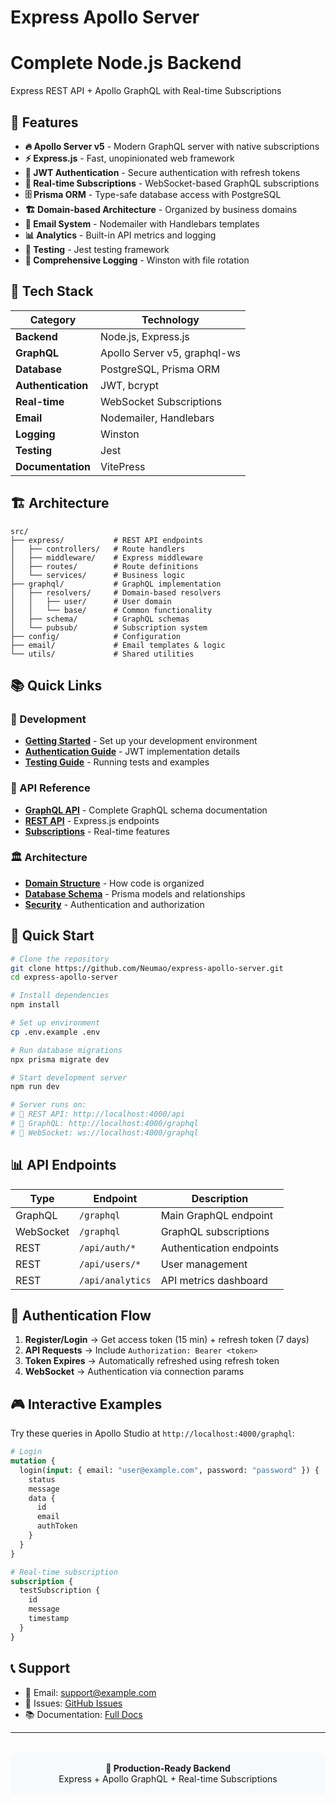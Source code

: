 # Express Apollo Server

<div class="hero">
  <h1>Complete Node.js Backend</h1>
  <p>Express REST API + Apollo GraphQL with Real-time Subscriptions</p>
</div>

## 🚀 Features

- **🔥 Apollo Server v5** - Modern GraphQL server with native subscriptions
- **⚡ Express.js** - Fast, unopinionated web framework
- **🔐 JWT Authentication** - Secure authentication with refresh tokens
- **📡 Real-time Subscriptions** - WebSocket-based GraphQL subscriptions
- **🗄️ Prisma ORM** - Type-safe database access with PostgreSQL
- **🏗️ Domain-based Architecture** - Organized by business domains
- **📧 Email System** - Nodemailer with Handlebars templates
- **📊 Analytics** - Built-in API metrics and logging
- **🧪 Testing** - Jest testing framework
- **📝 Comprehensive Logging** - Winston with file rotation

## 🎯 Tech Stack

| Category           | Technology                   |
| ------------------ | ---------------------------- |
| **Backend**        | Node.js, Express.js          |
| **GraphQL**        | Apollo Server v5, graphql-ws |
| **Database**       | PostgreSQL, Prisma ORM       |
| **Authentication** | JWT, bcrypt                  |
| **Real-time**      | WebSocket Subscriptions      |
| **Email**          | Nodemailer, Handlebars       |
| **Logging**        | Winston                      |
| **Testing**        | Jest                         |
| **Documentation**  | VitePress                    |

## 🏗️ Architecture

```
src/
├── express/           # REST API endpoints
│   ├── controllers/   # Route handlers
│   ├── middleware/    # Express middleware
│   ├── routes/        # Route definitions
│   └── services/      # Business logic
├── graphql/           # GraphQL implementation
│   ├── resolvers/     # Domain-based resolvers
│   │   ├── user/      # User domain
│   │   └── base/      # Common functionality
│   ├── schema/        # GraphQL schemas
│   └── pubsub/        # Subscription system
├── config/            # Configuration
├── email/             # Email templates & logic
└── utils/             # Shared utilities
```

## 📚 Quick Links

### 🔧 Development

- [**Getting Started**](/guides/) - Set up your development environment
- [**Authentication Guide**](/guides/authentication) - JWT implementation details
- [**Testing Guide**](/guides/testing) - Running tests and examples

### 📖 API Reference

- [**GraphQL API**](/api/graphql/schema) - Complete GraphQL schema documentation
- [**REST API**](/api/rest/authentication) - Express.js endpoints
- [**Subscriptions**](/api/graphql/subscriptions) - Real-time features

### 🏛️ Architecture

- [**Domain Structure**](/architecture/domain-structure) - How code is organized
- [**Database Schema**](/architecture/database) - Prisma models and relationships
- [**Security**](/architecture/security) - Authentication and authorization

## 🚀 Quick Start

```bash
# Clone the repository
git clone https://github.com/Neumao/express-apollo-server.git
cd express-apollo-server

# Install dependencies
npm install

# Set up environment
cp .env.example .env

# Run database migrations
npx prisma migrate dev

# Start development server
npm run dev

# Server runs on:
# 📡 REST API: http://localhost:4000/api
# 🎯 GraphQL: http://localhost:4000/graphql
# 🔌 WebSocket: ws://localhost:4000/graphql
```

## 📊 API Endpoints

| Type      | Endpoint         | Description              |
| --------- | ---------------- | ------------------------ |
| GraphQL   | `/graphql`       | Main GraphQL endpoint    |
| WebSocket | `/graphql`       | GraphQL subscriptions    |
| REST      | `/api/auth/*`    | Authentication endpoints |
| REST      | `/api/users/*`   | User management          |
| REST      | `/api/analytics` | API metrics dashboard    |

## 🔐 Authentication Flow

1. **Register/Login** → Get access token (15 min) + refresh token (7 days)
2. **API Requests** → Include `Authorization: Bearer <token>`
3. **Token Expires** → Automatically refreshed using refresh token
4. **WebSocket** → Authentication via connection params

## 🎮 Interactive Examples

Try these queries in Apollo Studio at `http://localhost:4000/graphql`:

```graphql
# Login
mutation {
  login(input: { email: "user@example.com", password: "password" }) {
    status
    message
    data {
      id
      email
      authToken
    }
  }
}

# Real-time subscription
subscription {
  testSubscription {
    id
    message
    timestamp
  }
}
```

## 📞 Support

- 📧 Email: [support@example.com](mailto:support@example.com)
- 🐛 Issues: [GitHub Issues](https://github.com/Neumao/express-apollo-server/issues)
- 📚 Documentation: [Full Docs](/guides/)

---

<div style="text-align: center; margin-top: 2rem; padding: 1rem; background: #f8f9fa; border-radius: 8px;">
  <strong>🚀 Production-Ready Backend</strong><br>
  Express + Apollo GraphQL + Real-time Subscriptions
</div>
